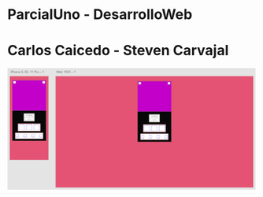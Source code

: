 # ParcialUno - DesarrolloWeb

# Carlos Caicedo - Steven Carvajal

![alt text](https://github.com/YouthDaconer/ParcialUno-DesarrolloWeb/blob/master/img.PNG)

